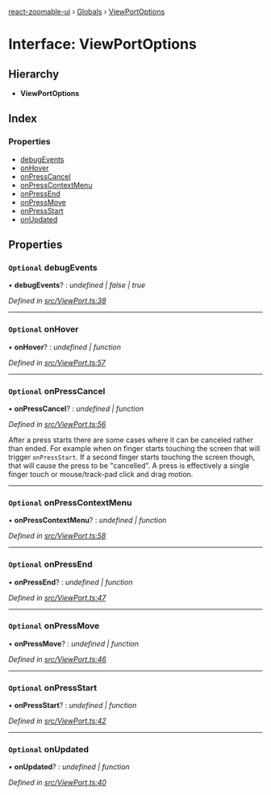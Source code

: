 [react-zoomable-ui](../README.md) › [Globals](../globals.md) › [ViewPortOptions](viewportoptions.md)

# Interface: ViewPortOptions

## Hierarchy

- **ViewPortOptions**

## Index

### Properties

- [debugEvents](viewportoptions.md#optional-debugevents)
- [onHover](viewportoptions.md#optional-onhover)
- [onPressCancel](viewportoptions.md#optional-onpresscancel)
- [onPressContextMenu](viewportoptions.md#optional-onpresscontextmenu)
- [onPressEnd](viewportoptions.md#optional-onpressend)
- [onPressMove](viewportoptions.md#optional-onpressmove)
- [onPressStart](viewportoptions.md#optional-onpressstart)
- [onUpdated](viewportoptions.md#optional-onupdated)

## Properties

### `Optional` debugEvents

• **debugEvents**? : _undefined | false | true_

_Defined in [src/ViewPort.ts:38](https://github.com/aarondail/react-zoomable-ui/blob/d840303/src/ViewPort.ts#L38)_

---

### `Optional` onHover

• **onHover**? : _undefined | function_

_Defined in [src/ViewPort.ts:57](https://github.com/aarondail/react-zoomable-ui/blob/d840303/src/ViewPort.ts#L57)_

---

### `Optional` onPressCancel

• **onPressCancel**? : _undefined | function_

_Defined in [src/ViewPort.ts:56](https://github.com/aarondail/react-zoomable-ui/blob/d840303/src/ViewPort.ts#L56)_

After a press starts there are some cases where it can be canceled rather
than ended. For example when on finger starts touching the screen that
will trigger `onPressStart`. If a second finger starts touching the screen
though, that will cause the press to be "cancelled". A press is
effectively a single finger touch or mouse/track-pad click and drag
motion.

---

### `Optional` onPressContextMenu

• **onPressContextMenu**? : _undefined | function_

_Defined in [src/ViewPort.ts:58](https://github.com/aarondail/react-zoomable-ui/blob/d840303/src/ViewPort.ts#L58)_

---

### `Optional` onPressEnd

• **onPressEnd**? : _undefined | function_

_Defined in [src/ViewPort.ts:47](https://github.com/aarondail/react-zoomable-ui/blob/d840303/src/ViewPort.ts#L47)_

---

### `Optional` onPressMove

• **onPressMove**? : _undefined | function_

_Defined in [src/ViewPort.ts:46](https://github.com/aarondail/react-zoomable-ui/blob/d840303/src/ViewPort.ts#L46)_

---

### `Optional` onPressStart

• **onPressStart**? : _undefined | function_

_Defined in [src/ViewPort.ts:42](https://github.com/aarondail/react-zoomable-ui/blob/d840303/src/ViewPort.ts#L42)_

---

### `Optional` onUpdated

• **onUpdated**? : _undefined | function_

_Defined in [src/ViewPort.ts:40](https://github.com/aarondail/react-zoomable-ui/blob/d840303/src/ViewPort.ts#L40)_
